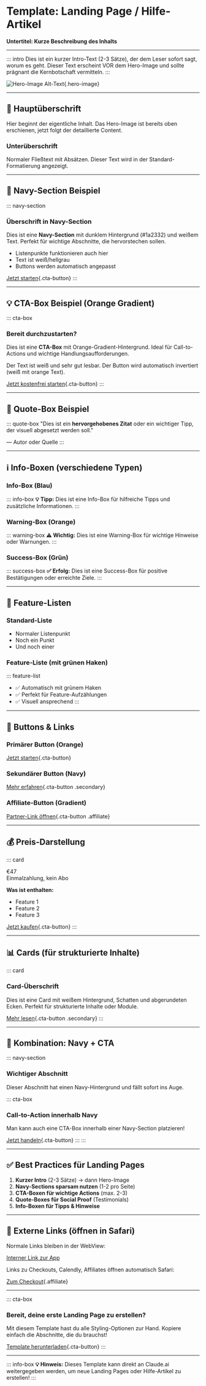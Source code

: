 # Template: Landing Page / Hilfe-Artikel

**Untertitel: Kurze Beschreibung des Inhalts**

---

::: intro
Dies ist ein kurzer Intro-Text (2-3 Sätze), der dem Leser sofort sagt, worum es geht. Dieser Text erscheint VOR dem Hero-Image und sollte prägnant die Kernbotschaft vermitteln.
:::

![Hero-Image Alt-Text](../bizzqard-assets/images/hero-beispiel.jpg){.hero-image}

---

## 📱 Hauptüberschrift

Hier beginnt der eigentliche Inhalt. Das Hero-Image ist bereits oben erschienen, jetzt folgt der detaillierte Content.

### Unterüberschrift

Normaler Fließtext mit Absätzen. Dieser Text wird in der Standard-Formatierung angezeigt.

---

## 🎯 Navy-Section Beispiel

::: navy-section

### Überschrift in Navy-Section

Dies ist eine **Navy-Section** mit dunklem Hintergrund (#1a2332) und weißem Text. Perfekt für wichtige Abschnitte, die hervorstechen sollen.

- Listenpunkte funktionieren auch hier
- Text ist weiß/hellgrau
- Buttons werden automatisch angepasst

[Jetzt starten](#){.cta-button}
:::

---

## 💡 CTA-Box Beispiel (Orange Gradient)

::: cta-box

### Bereit durchzustarten?

Dies ist eine **CTA-Box** mit Orange-Gradient-Hintergrund. Ideal für Call-to-Actions und wichtige Handlungsaufforderungen.

Der Text ist weiß und sehr gut lesbar. Der Button wird automatisch invertiert (weiß mit orange Text).

[Jetzt kostenfrei starten](#){.cta-button}
:::

---

## 📝 Quote-Box Beispiel

::: quote-box
"Dies ist ein **hervorgehobenes Zitat** oder ein wichtiger Tipp, der visuell abgesetzt werden soll."

— Autor oder Quelle
:::

---

## ℹ️ Info-Boxen (verschiedene Typen)

### Info-Box (Blau)

::: info-box
**💡 Tipp:** Dies ist eine Info-Box für hilfreiche Tipps und zusätzliche Informationen.
:::

### Warning-Box (Orange)

::: warning-box
**⚠️ Wichtig:** Dies ist eine Warning-Box für wichtige Hinweise oder Warnungen.
:::

### Success-Box (Grün)

::: success-box
**✅ Erfolg:** Dies ist eine Success-Box für positive Bestätigungen oder erreichte Ziele.
:::

---

## 🚀 Feature-Listen

### Standard-Liste

- Normaler Listenpunkt
- Noch ein Punkt
- Und noch einer

### Feature-Liste (mit grünen Haken)

::: feature-list

- ✅ Automatisch mit grünem Haken
- ✅ Perfekt für Feature-Aufzählungen
- ✅ Visuell ansprechend
  :::

---

## 🎨 Buttons & Links

### Primärer Button (Orange)

[Jetzt starten](#){.cta-button}

### Sekundärer Button (Navy)

[Mehr erfahren](#){.cta-button .secondary}

### Affiliate-Button (Gradient)

[Partner-Link öffnen](#){.cta-button .affiliate}

---

## 💰 Preis-Darstellung

::: card

<div class="price">€47</div>
<div class="price-subtitle">Einmalzahlung, kein Abo</div>

**Was ist enthalten:**

- Feature 1
- Feature 2
- Feature 3

[Jetzt kaufen](#){.cta-button}
:::

---

## 📊 Cards (für strukturierte Inhalte)

::: card

### Card-Überschrift

Dies ist eine Card mit weißem Hintergrund, Schatten und abgerundeten Ecken. Perfekt für strukturierte Inhalte oder Module.

[Mehr lesen](#){.cta-button .secondary}
:::

---

## 🎯 Kombination: Navy + CTA

::: navy-section

### Wichtiger Abschnitt

Dieser Abschnitt hat einen Navy-Hintergrund und fällt sofort ins Auge.

::: cta-box

### Call-to-Action innerhalb Navy

Man kann auch eine CTA-Box innerhalb einer Navy-Section platzieren!

[Jetzt handeln](#){.cta-button}
:::
:::

---

## ✅ Best Practices für Landing Pages

1. **Kurzer Intro** (2-3 Sätze) → dann Hero-Image
2. **Navy-Sections sparsam nutzen** (1-2 pro Seite)
3. **CTA-Boxen für wichtige Actions** (max. 2-3)
4. **Quote-Boxes für Social Proof** (Testimonials)
5. **Info-Boxen für Tipps & Hinweise**

---

## 🔗 Externe Links (öffnen in Safari)

Normale Links bleiben in der WebView:

[Interner Link zur App](#)

Links zu Checkouts, Calendly, Affiliates öffnen automatisch Safari:

[Zum Checkout](https://systeme.io/checkout/xyz){.affiliate}

---

::: cta-box

### Bereit, deine erste Landing Page zu erstellen?

Mit diesem Template hast du alle Styling-Optionen zur Hand. Kopiere einfach die Abschnitte, die du brauchst!

[Template herunterladen](#){.cta-button}
:::

---

::: info-box
**💡 Hinweis:** Dieses Template kann direkt an Claude.ai weitergegeben werden, um neue Landing Pages oder Hilfe-Artikel zu erstellen!
:::
